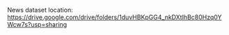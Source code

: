 News dataset location: https://drive.google.com/drive/folders/1duvHBKpGG4_nkDXtIhBc80Hzq0YWcw7s?usp=sharing